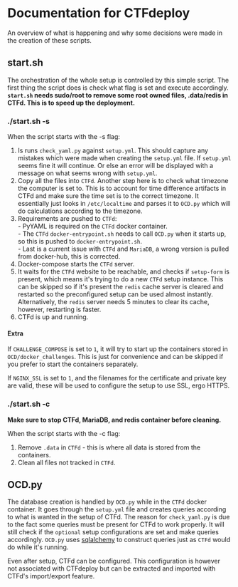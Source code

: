 # Documentation for CTFdeploy
An overview of what is happening and why some decisions were made in the creation of these scripts.

## start.sh
The orchestration of the whole setup is controlled by this simple script. The first thing the script does is check what flag is set and execute accordingly.   
<b>`start.sh` needs sudo/root to remove some root owned files, .data/redis in CTFd. This is to speed up the deployment.</b>

### ./start.sh -s
When the script starts with the -s flag:  
  1. Is runs `check_yaml.py` against `setup.yml`. This should capture any mistakes which were made when creating the `setup.yml` file. If `setup.yml` seems fine it will continue. Or else an error will be displayed with a message on what seems wrong with `setup.yml`.
  2. Copy all the files into `CTFd`. Another step here is to check what timezone the computer is set to. This is to account for time difference artifacts in CTFd and make sure the time set is to the correct timezone. It essentially just looks in `/etc/localtime` and parses it to `OCD.py` which will do calculations according to the timezone.
  3. Requirements are pushed to `CTFd`:   
    - PyYAML is required on the `CTFd` docker container.   
    - The `CTFd` `docker-entrypoint.sh` needs to call `OCD.py` when it starts up, so this is pushed to `docker-entrypoint.sh`.  
    - Last is a current issue with `CTFd` and `MariaDB`, a wrong version is pulled from docker-hub, this is corrected.  
  4. Docker-compose starts the `CTFd` server.
  5. It waits for the `CTFd` website to be reachable, and checks if `setup-form` is present, which means it's trying to do a new `CTFd` setup instance. This can be skipped so if it's present the `redis` cache server is cleared and restarted so the preconfigured setup can be used almost instantly. Alternatively, the `redis` server needs 5 minutes to clear its cache, however, restarting is faster.
  6. CTFd is up and running.
 
#### Extra
If `CHALLENGE_COMPOSE` is set to `1`, it will try to start up the containers stored in `OCD/docker_challenges`. This is just for convenience and can be skipped if you prefer to start the containers separately.

If `NGINX_SSL` is set to `1`, and the filenames for the certificate and private key are valid, these will be used to configure the setup to use SSL, ergo HTTPS.

### ./start.sh -c
<b>Make sure to stop CTFd, MariaDB, and redis container before cleaning.</b>

When the script starts with the -c flag:  
  1. Remove `.data` in `CTFd` - this is where all data is stored from the containers.
  2. Clean all files not tracked in `CTFd`.

## OCD.py
The database creation is handled by `OCD.py` while in the `CTFd` docker container. It goes through the `setup.yml` file and creates queries according to what is wanted in the setup of CTFd. The reason for `check_yaml.py` is due to the fact some queries must be present for CTFd to work properly. It will still check if the `optional` setup configurations are set and make queries accordingly. `OCD.py` uses [sqlalchemy](https://www.sqlalchemy.org/) to construct queries just as `CTFd` would do while it's running. 

Even after setup, CTFd can be configured. This configuration is however not associated with CTFdeploy but can be extracted and imported with CTFd's import/export feature. 
